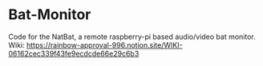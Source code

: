 # Bat-Monitor
Code for the NatBat, a remote raspberry-pi based audio/video bat monitor.
Wiki: https://rainbow-approval-996.notion.site/WIKI-06162cec339f43fe9ecdcde66e29c6b3
